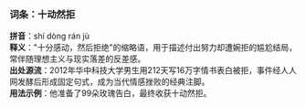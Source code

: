 <!-- 作者 DeepSeek R1 2025/02/22 -->
### 词条：十动然拒  
**拼音**：shí dòng rán jù  
**释义**："十分感动，然后拒绝"的缩略语，用于描述付出努力却遭婉拒的尴尬结局，常伴随理想主义与现实落差的反差感。  
**出处源流**：2012年华中科技大学男生用212天写16万字情书表白被拒，事件经人人网发酵后形成固定句式，成为当代情感挫败的经典注脚。  
**用法示例**：他准备了99朵玫瑰告白，最终收获十动然拒。
